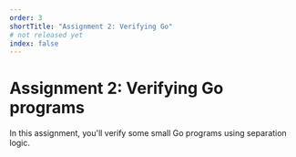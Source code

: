 ```yaml
---
order: 3
shortTitle: "Assignment 2: Verifying Go"
# not released yet
index: false
---
```


# Assignment 2: Verifying Go programs

In this assignment, you'll verify some small Go programs using separation logic.
